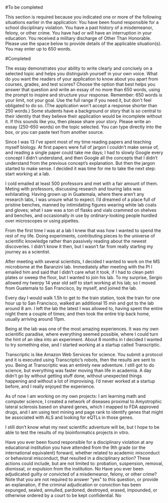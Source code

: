 #To be completed

This section is required because you indicated one or more of the following situations earlier in the application:
You have been found responsible for a school disciplinary violation.
You have a past history of a misdemeanor, felony, or other crime.
You have had or will have an interruption in your education.
You received a military discharge of Other Than Honorable.
Please use the space below to provide details of the applicable situation(s). You may enter up to 650 words.

#Completed

The essay demonstrates your ability to write clearly and concisely on a selected topic and helps you distinguish yourself in your own voice. What do you want the readers of your application to know about you apart from courses, grades, and test scores? Choose the option that best helps you answer that question and write an essay of no more than 650 words, using the prompt to inspire and structure your response. Remember: 650 words is your limit, not your goal. Use the full range if you need it, but don't feel obligated to do so. (The application won't accept a response shorter than 250 words.)
Some students have a background or story that is so central to their identity that they believe their application would be incomplete without it. If this sounds like you, then please share your story.
Please write an essay (250-650 words) on the topic selected. You can type directly into the box, or you can paste text from another source.

Since I was 13 I’ve spent most of my time reading papers and teaching myself biology. At first papers were full of jargon I couldn’t make sense of, and reading a single paper could take me days; I had to slowly Google every concept I didn’t understand, and then Google all the concepts that I didn’t understand from the previous concept’s explanation.  But then the jargon started to make sense. I decided it was time for me to take the next step: start working at a lab. 

I cold emailed at least 500 professors and met with a fair amount of them. Meting with professors, discussing research and touring labs was exhilarating. Having grown up in Guatemala, where there aren’t any research labs, I was unsure what to expect. I’d dreamed of a place full of pristine benches, manned by intimidating figures wearing white lab coats and gloves; what I saw was a ton of flasks and vials crammed on shelves and benches, and occasionally in use by ordinary-looking people hurdled over microscopes or using pipettes. 

From the first time I was at a lab I knew that was how I wanted to spend the rest of my life. Doing experiments, contributing pieces to the universe of scientific knowledge rather than passively reading about the newest discoveries. I didn’t know it then, but I wasn’t far from really starting my journey as a scientist. 

After meeting with several scientists, I decided I wanted to work on the MS microbiome at the Baranzini lab. Immediately after meeting with the PI I emailed him and said that I didn’t care what it took, if I had to clean petri plates or sweep the floor, but I wanted to join his lab. To my surprise, Sergio allowed my twerpy 14 year old self to start working at his lab; so I moved from Guatemala to San Francisco, by myself, and joined the lab. 

Every day I would walk 1.5h to get to the train station, took the train for one hour up to San Francisco, walked an additional 15 min and got to the lab around 8 am. I left the lab the latest I was allowed to, having spent the entire night there a couple of times; and then took the entire trip back home, usually arriving around 11pm. 

Being at the lab was one of the most amazing experiences. It was my own scientific paradise, where everything seemed possible, where I could turn the hint of an idea into an experiment. About 8 months in I decided I wanted to try something else, and I started working at a startup called Transcriptic.

Transcriptic is like Amazon Web Services for science. You submit a protocol and it is executed using Transcriptic’s robots, then the results are sent to you. Being at Transcriptic was an entirely new adventure. I still got to do science, but everything was faster moving than life in academia. A day didn’t go by without getting stuff done, without unexpected things happening and without a lot of improvising. I’d never worked at a startup before, and I really enjoyed the experience. 

As of now I am working on my own projects: I am learning math and computer science, I created a network of diseases proximal to Amyotrophic lateral sclerosis based on shared genes, which I mapped to FDA approved drugs, and I am using text mining and page rank to identify genes that might be associated with ALS and looking for eQTLs in those genes.

I still don’t know what my next scientific adventure will be, but I hope to be able to test the results of my bioinformatics projects in vitro. 


Have you ever been found responsible for a disciplinary violation at any educational institution you have attended from the 9th grade (or the international equivalent) forward, whether related to academic misconduct or behavioral misconduct, that resulted in a disciplinary action? These actions could include, but are not limited to: probation, suspension, removal, dismissal, or expulsion from the institution.
No
Have you ever been adjudicated guilty or convicted of a misdemeanor, felony, or other crime? Note that you are not required to answer "yes" to this question, or provide an explanation, if the criminal adjudication or conviction has been expunged, sealed, annulled, pardoned, destroyed, erased, impounded, or otherwise ordered by a court to be kept confidential.
No


